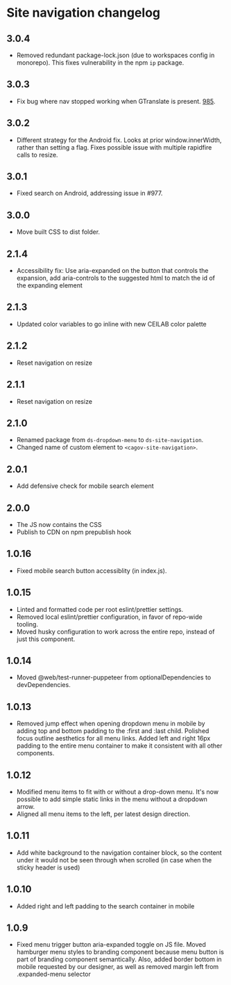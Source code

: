# Site navigation changelog

## 3.0.4

- Removed redundant package-lock.json (due to workspaces config in monorepo). This fixes vulnerability in the npm `ip` package.

## 3.0.3

- Fix bug where nav stopped working when GTranslate is present. [985](https://github.com/cagov/design-system/issues/985).

## 3.0.2

- Different strategy for the Android fix. Looks at prior window.innerWidth, rather than setting a flag. Fixes possible issue with multiple rapidfire calls to resize.

## 3.0.1

- Fixed search on Android, addressing issue in #977.

## 3.0.0

- Move built CSS to dist folder.

## 2.1.4

- Accessibility fix: Use aria-expanded on the button that controls the expansion, add aria-controls to the suggested html to match the id of the expanding element

## 2.1.3

- Updated color variables to go inline with new CEILAB color palette

## 2.1.2

- Reset navigation on resize

## 2.1.1

- Reset navigation on resize

## 2.1.0

- Renamed package from `ds-dropdown-menu` to `ds-site-navigation`.
- Changed name of custom element to `<cagov-site-navigation>`.

## 2.0.1

- Add defensive check for mobile search element

## 2.0.0

- The JS now contains the CSS
- Publish to CDN on npm prepublish hook

## 1.0.16

- Fixed mobile search button accessiblity (in index.js).

## 1.0.15

- Linted and formatted code per root eslint/prettier settings.
- Removed local eslint/prettier configuration, in favor of repo-wide tooling.
- Moved husky configuration to work across the entire repo, instead of just this component.

## 1.0.14

- Moved @web/test-runner-puppeteer from optionalDependencies to devDependencies.

## 1.0.13

- Removed jump effect when opening dropdown menu in mobile by adding top and bottom padding to the :first and :last child. Polished focus outline aesthetics for all menu links. Added left and right 16px padding to the entire menu container to make it consistent with all other components.

## 1.0.12

- Modified menu items to fit with or without a drop-down menu. It's now possible to add simple static links in the menu without a dropdown arrow.
- Aligned all menu items to the left, per latest design direction.

## 1.0.11

- Add white background to the navigation container block, so the content under it would not be seen through when scrolled (in case when the sticky header is used)

## 1.0.10

- Added right and left padding to the search container in mobile

## 1.0.9

- Fixed menu trigger button aria-expanded toggle on JS file. Moved hamburger menu styles to branding component because menu button is part of branding component semantically. Also, added border bottom in mobile requested by our designer, as well as removed margin left from .expanded-menu selector
